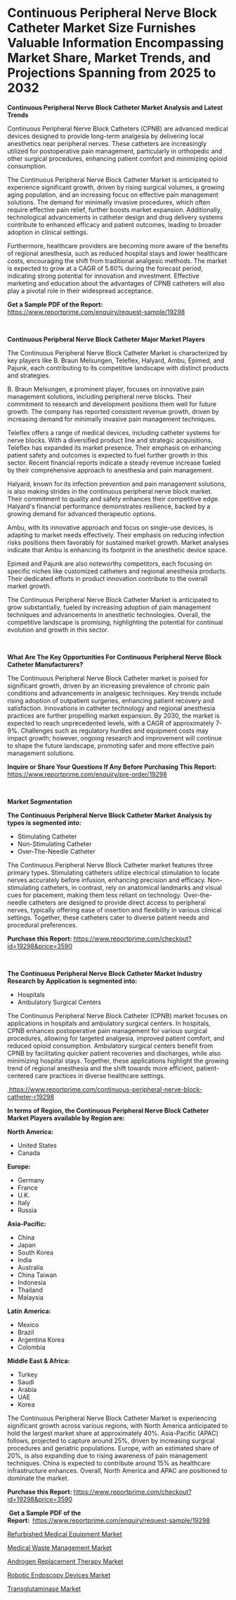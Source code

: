 <p><h1>Continuous Peripheral Nerve Block Catheter Market Size Furnishes Valuable Information Encompassing Market Share, Market Trends, and Projections Spanning from 2025 to 2032</h1></p><p><strong>Continuous Peripheral Nerve Block Catheter Market Analysis and Latest Trends</strong></p>
<p><p>Continuous Peripheral Nerve Block Catheters (CPNB) are advanced medical devices designed to provide long-term analgesia by delivering local anesthetics near peripheral nerves. These catheters are increasingly utilized for postoperative pain management, particularly in orthopedic and other surgical procedures, enhancing patient comfort and minimizing opioid consumption. </p><p>The Continuous Peripheral Nerve Block Catheter Market is anticipated to experience significant growth, driven by rising surgical volumes, a growing aging population, and an increasing focus on effective pain management solutions. The demand for minimally invasive procedures, which often require effective pain relief, further boosts market expansion. Additionally, technological advancements in catheter design and drug delivery systems contribute to enhanced efficacy and patient outcomes, leading to broader adoption in clinical settings.</p><p>Furthermore, healthcare providers are becoming more aware of the benefits of regional anesthesia, such as reduced hospital stays and lower healthcare costs, encouraging the shift from traditional analgesic methods. The market is expected to grow at a CAGR of 5.60% during the forecast period, indicating strong potential for innovation and investment. Effective marketing and education about the advantages of CPNB catheters will also play a pivotal role in their widespread acceptance.</p></p>
<p><strong>Get a Sample PDF of the Report:&nbsp;</strong> <a href="https://www.reportprime.com/enquiry/request-sample/19298?utm_campaign=1167&utm_medium=2&utm_source=Github&utm_content=ia&utm_term=19032025&utm_id=continuous-peripheral-nerve-block-catheter">https://www.reportprime.com/enquiry/request-sample/19298</a></p>
<p>&nbsp;</p>
<p><strong>Continuous Peripheral Nerve Block Catheter Major Market Players</strong></p>
<p><p>The Continuous Peripheral Nerve Block Catheter Market is characterized by key players like B. Braun Melsungen, Teleflex, Halyard, Ambu, Epimed, and Pajunk, each contributing to its competitive landscape with distinct products and strategies.</p><p>B. Braun Melsungen, a prominent player, focuses on innovative pain management solutions, including peripheral nerve blocks. Their commitment to research and development positions them well for future growth. The company has reported consistent revenue growth, driven by increasing demand for minimally invasive pain management techniques.</p><p>Teleflex offers a range of medical devices, including catheter systems for nerve blocks. With a diversified product line and strategic acquisitions, Teleflex has expanded its market presence. Their emphasis on enhancing patient safety and outcomes is expected to fuel further growth in this sector. Recent financial reports indicate a steady revenue increase fueled by their comprehensive approach to anesthesia and pain management.</p><p>Halyard, known for its infection prevention and pain management solutions, is also making strides in the continuous peripheral nerve block market. Their commitment to quality and safety enhances their competitive edge. Halyard's financial performance demonstrates resilience, backed by a growing demand for advanced therapeutic options.</p><p>Ambu, with its innovative approach and focus on single-use devices, is adapting to market needs effectively. Their emphasis on reducing infection risks positions them favorably for sustained market growth. Market analyses indicate that Ambu is enhancing its footprint in the anesthetic device space.</p><p>Epimed and Pajunk are also noteworthy competitors, each focusing on specific niches like customized catheters and regional anesthesia products. Their dedicated efforts in product innovation contribute to the overall market growth.</p><p>The Continuous Peripheral Nerve Block Catheter Market is anticipated to grow substantially, fueled by increasing adoption of pain management techniques and advancements in anesthetic technologies. Overall, the competitive landscape is promising, highlighting the potential for continual evolution and growth in this sector.</p></p>
<p>&nbsp;</p>
<p><strong>What Are The Key Opportunities For Continuous Peripheral Nerve Block Catheter Manufacturers?</strong></p>
<p><p>The Continuous Peripheral Nerve Block Catheter market is poised for significant growth, driven by an increasing prevalence of chronic pain conditions and advancements in analgesic techniques. Key trends include rising adoption of outpatient surgeries, enhancing patient recovery and satisfaction. Innovations in catheter technology and regional anesthesia practices are further propelling market expansion. By 2030, the market is expected to reach unprecedented levels, with a CAGR of approximately 7-9%. Challenges such as regulatory hurdles and equipment costs may impact growth; however, ongoing research and improvement will continue to shape the future landscape, promoting safer and more effective pain management solutions.</p></p>
<p><strong>Inquire or Share Your Questions If Any Before Purchasing This Report:</strong> <a href="https://www.reportprime.com/enquiry/pre-order/19298?utm_campaign=1167&utm_medium=2&utm_source=Github&utm_content=ia&utm_term=19032025&utm_id=continuous-peripheral-nerve-block-catheter">https://www.reportprime.com/enquiry/pre-order/19298</a></p>
<p>&nbsp;</p>
<p><strong>Market Segmentation</strong></p>
<p><strong>The Continuous Peripheral Nerve Block Catheter Market Analysis by types is segmented into:</strong></p>
<p><ul><li>Stimulating Catheter</li><li>Non-Stimulating Catheter</li><li>Over-The-Needle Catheter</li></ul></p>
<p><p>The Continuous Peripheral Nerve Block Catheter market features three primary types. Stimulating catheters utilize electrical stimulation to locate nerves accurately before infusion, enhancing precision and efficacy. Non-stimulating catheters, in contrast, rely on anatomical landmarks and visual cues for placement, making them less reliant on technology. Over-the-needle catheters are designed to provide direct access to peripheral nerves, typically offering ease of insertion and flexibility in various clinical settings. Together, these catheters cater to diverse patient needs and procedural preferences.</p></p>
<p><strong>Purchase this Report:&nbsp;</strong><a href="https://www.reportprime.com/checkout?id=19298&price=3590&utm_campaign=1167&utm_medium=2&utm_source=Github&utm_content=ia&utm_term=19032025&utm_id=continuous-peripheral-nerve-block-catheter">https://www.reportprime.com/checkout?id=19298&price=3590</a></p>
<p>&nbsp;</p>
<p><strong>The Continuous Peripheral Nerve Block Catheter Market Industry Research by Application is segmented into:</strong></p>
<p><ul><li>Hospitals</li><li>Ambulatory Surgical Centers</li></ul></p>
<p><p>The Continuous Peripheral Nerve Block Catheter (CPNB) market focuses on applications in hospitals and ambulatory surgical centers. In hospitals, CPNB enhances postoperative pain management for various surgical procedures, allowing for targeted analgesia, improved patient comfort, and reduced opioid consumption. Ambulatory surgical centers benefit from CPNB by facilitating quicker patient recoveries and discharges, while also minimizing hospital stays. Together, these applications highlight the growing trend of regional anesthesia and the shift towards more efficient, patient-centered care practices in diverse healthcare settings.</p></p>
<p><a href="https://www.reportprime.com/continuous-peripheral-nerve-block-catheter-r19298?utm_campaign=1167&utm_medium=2&utm_source=Github&utm_content=ia&utm_term=19032025&utm_id=continuous-peripheral-nerve-block-catheter">&nbsp;https://www.reportprime.com/continuous-peripheral-nerve-block-catheter-r19298</a></p>
<p><strong>In terms of Region, the Continuous Peripheral Nerve Block Catheter Market Players available by Region are:</strong></p>
<p>
    <p> <strong> North America: </strong>
        <ul>
            <li>United States</li>
            <li>Canada</li>
        </ul>
        </p> 
    <p> <strong> Europe: </strong>
        <ul>
            <li>Germany</li>
            <li>France</li>
            <li>U.K.</li>
            <li>Italy</li>
            <li>Russia</li>
        </ul>
        </p> 
    <p> <strong> Asia-Pacific: </strong>
        <ul>
            <li>China</li>
            <li>Japan</li>
            <li>South Korea</li>
            <li>India</li>
            <li>Australia</li>
            <li>China Taiwan</li>
            <li>Indonesia</li>
            <li>Thailand</li>
            <li>Malaysia</li>
        </ul>
        </p> 
    <p> <strong> Latin America: </strong>
        <ul>
            <li>Mexico</li>
            <li>Brazil</li>
            <li>Argentina Korea</li>
            <li>Colombia</li>
        </ul>
        </p> 
    <p> <strong> Middle East & Africa: </strong>
        <ul>
            <li>Turkey</li>
            <li>Saudi</li>
            <li>Arabia</li>
            <li>UAE</li>
            <li>Korea</li>
        </ul>
    </p>
    </p>
<p><p>The Continuous Peripheral Nerve Block Catheter Market is experiencing significant growth across various regions, with North America anticipated to hold the largest market share at approximately 40%. Asia-Pacific (APAC) follows, projected to capture around 25%, driven by increasing surgical procedures and geriatric populations. Europe, with an estimated share of 20%, is also expanding due to rising awareness of pain management techniques. China is expected to contribute around 15% as healthcare infrastructure enhances. Overall, North America and APAC are positioned to dominate the market.</p></p>
<p><strong>Purchase this Report: </strong><a href="https://www.reportprime.com/checkout?id=19298&price=3590&utm_campaign=1167&utm_medium=2&utm_source=Github&utm_content=ia&utm_term=19032025&utm_id=continuous-peripheral-nerve-block-catheter">https://www.reportprime.com/checkout?id=19298&price=3590</a></p>
<p>&nbsp;<strong>Get a Sample PDF of the Report:&nbsp;&nbsp;</strong><a href="https://www.reportprime.com/enquiry/request-sample/19298?utm_campaign=1167&utm_medium=2&utm_source=Github&utm_content=ia&utm_term=19032025&utm_id=continuous-peripheral-nerve-block-catheter">https://www.reportprime.com/enquiry/request-sample/19298</a></p>
<p><strong></strong></p>
<p><p><a href="https://github.com/ritooesiaba/Market-Research-Report-List-1/blob/main/refurbished-medical-equipment-market.md?utm_campaign=1167&utm_medium=2&utm_source=Github&utm_content=ia&utm_term=19032025&utm_id=continuous-peripheral-nerve-block-catheter">Refurbished Medical Equipment Market</a></p><p><a href="https://github.com/sawrovpipolo/Market-Research-Report-List-1/blob/main/medical-waste-management-market.md?utm_campaign=1167&utm_medium=2&utm_source=Github&utm_content=ia&utm_term=19032025&utm_id=continuous-peripheral-nerve-block-catheter">Medical Waste Management Market</a></p><p><a href="https://github.com/palenjeppecd/Market-Research-Report-List-1/blob/main/androgen-replacement-therapy-market.md?utm_campaign=1167&utm_medium=2&utm_source=Github&utm_content=ia&utm_term=19032025&utm_id=continuous-peripheral-nerve-block-catheter">Androgen Replacement Therapy Market</a></p><p><a href="https://github.com/aarajlyre/Market-Research-Report-List-1/blob/main/robotic-endoscopy-devices-market.md?utm_campaign=1167&utm_medium=2&utm_source=Github&utm_content=ia&utm_term=19032025&utm_id=continuous-peripheral-nerve-block-catheter">Robotic Endoscopy Devices Market</a></p><p><a href="https://github.com/raaschadonle/Market-Research-Report-List-1/blob/main/transglutaminase-market.md?utm_campaign=1167&utm_medium=2&utm_source=Github&utm_content=ia&utm_term=19032025&utm_id=continuous-peripheral-nerve-block-catheter">Transglutaminase Market</a></p></p>
